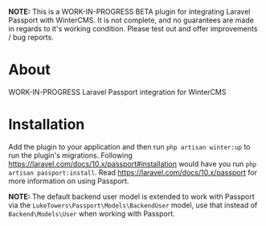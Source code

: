**NOTE:** This is a WORK-IN-PROGRESS BETA plugin for integrating Laravel Passport with WinterCMS. It is not complete, and no guarantees are made in regards to it's working condition. Please test out and offer improvements / bug reports.

# About
WORK-IN-PROGRESS Laravel Passport integration for WinterCMS

# Installation
Add the plugin to your application and then run `php artisan winter:up` to run the plugin's migrations. Following https://laravel.com/docs/10.x/passport#installation would have you run `php artisan passport:install`. Read https://laravel.com/docs/10.x/passport for more information on using Passport.

**NOTE:** The default backend user model is extended to work with Passport via the `LukeTowers\Passport\Models\BackendUser` model, use that instead of `Backend\Models\User` when working with Passport.

